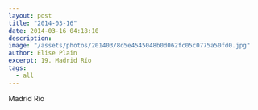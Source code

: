 ```yaml
---
layout: post
title: "2014-03-16"
date: 2014-03-16 04:18:10
description: 
image: "/assets/photos/201403/8d5e4545048b0d062fc05c0775a50fd0.jpg"
author: Elise Plain
excerpt: 19. Madrid Río
tags: 
  - all
---
```


Madrid Río
<p></p>
